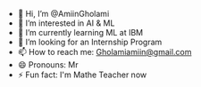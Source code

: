 - 👋 Hi, I’m @AmiinGholami
- 👀 I’m interested in AI & ML
- 🌱 I’m currently learning ML at IBM
- 💞️ I’m looking for an Internship Program
- 📫 How to reach me: Gholamiamiin@gmail.com
- 😄 Pronouns: Mr
- ⚡ Fun fact: I'm Mathe Teacher now

<!---
AmiinGholami/AmiinGholami is a ✨ special ✨ repository because its `README.md` (this file) appears on your GitHub profile.
You can click the Preview link to take a look at your changes.
--->
